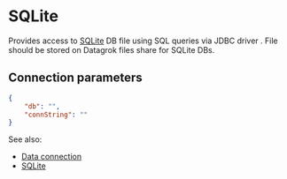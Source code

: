 <!-- TITLE: SQLite -->
<!-- SUBTITLE: -->

# SQLite

Provides access to [SQLite](https://www.sqlite.org/index.html)
DB file using SQL queries via JDBC driver . File should be stored on Datagrok files share for SQLite DBs.

## Connection parameters

```json
{
    "db": "",
    "connString": ""
}
```

See also:

* [Data connection](../data-connection.md)
* [SQLite](https://www.sqlite.org/index.html)
